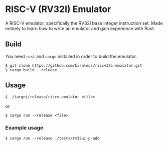 # RISC-V (RV32I) Emulator
A RISC-V emulator, specifically the RV32I base integer instruction set.
Made entirely to learn how to write an emulator and gain experience with Rust.

## Build
You need `rust` and `cargo` installed in order to build the emulator.
```
$ git clone https://github.com/kiraleos/riscv32i-emulator.git
$ cargo build --release
```
## Usage
```
$ ./target/release/riscv-emulator <file>
```
or
```
$ cargo run --release <file>
```

### Example usage
```
$ cargo run --release ./tests/rv32ui-p-add
```
